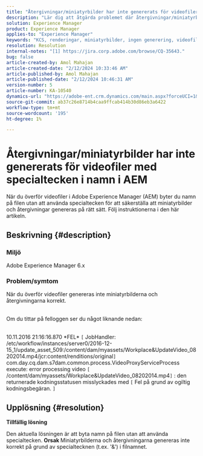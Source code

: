 ```yaml
---
title: "Återgivningar/miniatyrbilder har inte genererats för videofiler med specialtecken i namnet i AEM"
description: "Lär dig att åtgärda problemet där återgivningar/miniatyrbilder inte genereras för videofiler i Adobe Experience Manager."
solution: Experience Manager
product: Experience Manager
applies-to: "Experience Manager"
keywords: "KCS, renderingar, miniatyrbilder, ingen generering, videofiler, specialtecken, namn, AEM, Adobe Experience Manager"
resolution: Resolution
internal-notes: "[1] https://jira.corp.adobe.com/browse/CQ-35643."
bug: false
article-created-by: Amol Mahajan
article-created-date: "2/12/2024 10:33:46 AM"
article-published-by: Amol Mahajan
article-published-date: "2/12/2024 10:46:31 AM"
version-number: 5
article-number: KA-10540
dynamics-url: "https://adobe-ent.crm.dynamics.com/main.aspx?forceUCI=1&pagetype=entityrecord&etn=knowledgearticle&id=2d5bf62d-92c9-ee11-9079-6045bd006b4b"
source-git-commit: ab37c26e8714b4caa9ffcab414b30d86eb3a6422
workflow-type: tm+mt
source-wordcount: '195'
ht-degree: 1%

---
```


# Återgivningar/miniatyrbilder har inte genererats för videofiler med specialtecken i namn i AEM


När du överför videofiler i Adobe Experience Manager (AEM) byter du namn på filen utan att använda specialtecken för att säkerställa att miniatyrbilder och återgivningar genereras på rätt sätt. Följ instruktionerna i den här artikeln.

## Beskrivning {#description}


### <b>Miljö</b>

Adobe Experience Manager 6.x



### <b>Problem/symtom</b>

När du överför videofiler genereras inte miniatyrbilderna och återgivningarna korrekt.

<br>Om du tittar på felloggen ser du något liknande nedan:

<br>10.11.2016 21:16:16.870 \*FEL\* `[` JobHandler: /etc/workflow/instances/server0/2016-12-15_1/update_asset_509:/content/dam/myassets/Workplace&amp;UpdateVideo_08202014.mp4/jcr:content/renditions/original`]`  com.day.cq.dam.s7dam.common.process.VideoProxyServiceProcess execute: error processing video `[` /content/dam/myassets/Workplace&amp;UpdateVideo_08202014.mp4`]`  : den returnerade kodningsstatusen misslyckades med `[` Fel på grund av ogiltig kodningsbegäran. `]`

## Upplösning {#resolution}


<b>Tillfällig lösning</b>

Den aktuella lösningen är att byta namn på filen utan att använda specialtecken.
<b>Orsak </b>
Miniatyrbilderna och återgivningarna genereras inte korrekt på grund av specialtecknen (t.ex. &#39;&amp;&#39;) i filnamnet.
